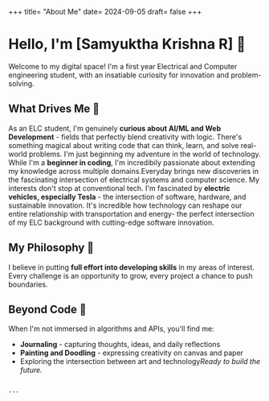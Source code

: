 +++
title= "About Me"
date= 2024-09-05
draft= false
+++

# Hello, I'm [Samyuktha Krishna R] 👋

Welcome to my digital space! I'm a first year Electrical and Computer engineering student, with an insatiable curiosity for innovation and problem-solving.

## What Drives Me 🚀

As an ELC student, I'm genuinely **curious about AI/ML and Web Development** - fields that perfectly blend creativity with logic. There's something magical about writing code that can think, learn, and solve real-world problems. I'm just  beginning my adventure in the world of technology. While I'm a **beginner in coding**, I'm incredibily passionate about extending my knowledge across multiple domains.Everyday brings new discoveries in the fascinating intersection of electrical systems and computer science.
My interests don't stop at conventional tech. I'm fascinated by **electric vehicles, especially Tesla** - the intersection of software, hardware, and sustainable innovation. It's incredible how technology can reshape our entire relationship with transportation and energy- the perfect intersection of my ELC background with cutting-edge software innovation.

## My Philosophy 💫

I believe in putting **full effort into developing skills** in my areas of interest. Every challenge is an opportunity to grow, every project a chance to push boundaries.

## Beyond Code 🎨

When I'm not immersed in algorithms and APIs, you'll find me:
- **Journaling** - capturing thoughts, ideas, and daily reflections
- **Painting and Doodling** - expressing creativity on canvas and paper
- Exploring the intersection between art and technology*Ready to build the future.*
```

---

